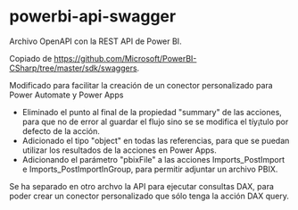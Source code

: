 # powerbi-api-swagger

Archivo OpenAPI con la REST API de Power BI. 

Copiado de https://github.com/Microsoft/PowerBI-CSharp/tree/master/sdk/swaggers.


Modificado para facilitar la creación de un conector personalizado para Power Automate y Power Apps
* Eliminado el punto al final de la propiedad "summary" de las acciones, para que no de error al guardar el flujo sino se se modifica el tíy¡tulo por defecto de la acción.
* Adicionado el tipo "object" en todas las referencias, para que se puedan utilizar los resultados de la acciones en Power Apps.
* Adicionando el parámetro "pbixFile" a las acciones Imports_PostImport e Imports_PostImportInGroup, para permitir adjuntar un archivo PBIX.

Se ha separado en otro archvo la API para ejecutar consultas DAX, para poder crear un conector personalizado que sólo tenga la acción DAX query.
